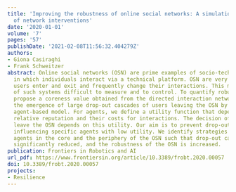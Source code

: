 ```yaml
---
title: 'Improving the robustness of online social networks: A simulation approach
  of network interventions'
date: '2020-01-01'
volume: '7'
pages: '57'
publishDate: '2021-02-08T11:56:32.404279Z'
authors:
- Giona Casiraghi
- Frank Schweitzer
abstract: Online social networks (OSN) are prime examples of socio-technical systems
  in which individuals interact via a technical platform. OSN are very volatile because
  users enter and exit and frequently change their interactions. This makes the robustness
  of such systems difficult to measure and to control. To quantify robustness, we
  propose a coreness value obtained from the directed interaction network. We study
  the emergence of large drop-out cascades of users leaving the OSN by means of an
  agent-based model. For agents, we define a utility function that depends on their
  relative reputation and their costs for interactions. The decision of agents to
  leave the OSN depends on this utility. Our aim is to prevent drop-out cascades by
  influencing specific agents with low utility. We identify strategies to control
  agents in the core and the periphery of the OSN such that drop-out cascades are
  significantly reduced, and the robustness of the OSN is increased.
publication: Frontiers in Robotics and AI
url_pdf: https://www.frontiersin.org/article/10.3389/frobt.2020.00057
doi: 10.3389/frobt.2020.00057
projects:
- Resilience
---
```

